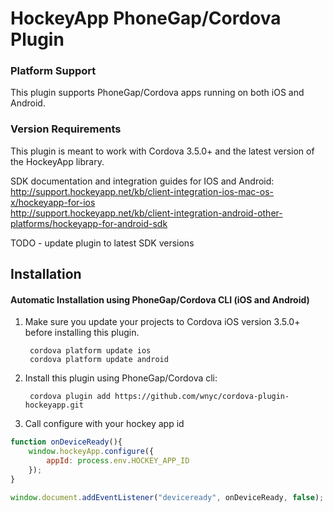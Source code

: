 # HockeyApp PhoneGap/Cordova Plugin

### Platform Support

This plugin supports PhoneGap/Cordova apps running on both iOS and Android.

### Version Requirements

This plugin is meant to work with Cordova 3.5.0+ and the latest version of the HockeyApp library.

SDK documentation and integration guides for IOS and Android:  
http://support.hockeyapp.net/kb/client-integration-ios-mac-os-x/hockeyapp-for-ios  
http://support.hockeyapp.net/kb/client-integration-android-other-platforms/hockeyapp-for-android-sdk  

TODO - update plugin to latest SDK versions 

## Installation

#### Automatic Installation using PhoneGap/Cordova CLI (iOS and Android)
1. Make sure you update your projects to Cordova iOS version 3.5.0+ before installing this plugin.

        cordova platform update ios
        cordova platform update android

2. Install this plugin using PhoneGap/Cordova cli:

        cordova plugin add https://github.com/wnyc/cordova-plugin-hockeyapp.git

3. Call configure with your hockey app id
```js
function onDeviceReady(){
	window.hockeyApp.configure({
		appId: process.env.HOCKEY_APP_ID
	});
}

window.document.addEventListener("deviceready", onDeviceReady, false);
```
